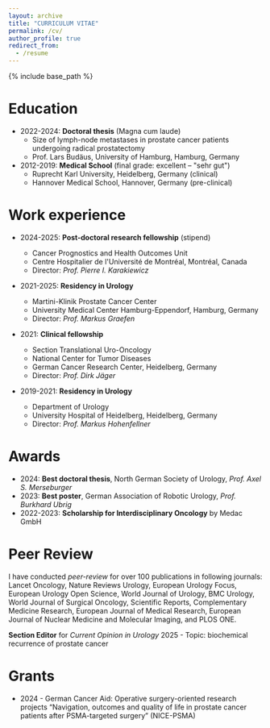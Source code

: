 ```yaml
---
layout: archive
title: "CURRICULUM VITAE"
permalink: /cv/
author_profile: true
redirect_from:
  - /resume
---
```


{% include base_path %}

Education
======
* 2022-2024: **Doctoral thesis** (Magna cum laude)
    * Size of lymph-node metastases in prostate cancer patients undergoing radical prostatectomy
    * Prof. Lars Budäus, University of Hamburg, Hamburg, Germany
* 2012-2019: **Medical School** (final grade: excellent – "sehr gut")
    * Ruprecht Karl University, Heidelberg, Germany (clinical)
    * Hannover Medical School, Hannover, Germany (pre-clinical)


Work experience
======
* 2024-2025: **Post-doctoral research fellowship** (stipend)
  * Cancer Prognostics and Health Outcomes Unit
  * Centre Hospitalier de l'Université de Montréal, Montréal, Canada
  * Director: *Prof. Pierre I. Karakiewicz*

* 2021-2025: **Residency in Urology** 
  * Martini-Klinik Prostate Cancer Center 
  * University Medical Center Hamburg-Eppendorf, Hamburg, Germany
  * Director: *Prof. Markus Graefen*

* 2021:	**Clinical fellowship**  
  * Section Translational Uro-Oncology
  * National Center for Tumor Diseases
  * German Cancer Research Center, Heidelberg, Germany
  * Director: *Prof. Dirk Jäger*

* 2019-2021: **Residency in Urology** 
  * Department of Urology
  * University Hospital of Heidelberg, Heidelberg, Germany
  * Director: *Prof. Markus Hohenfellner*

  
Awards
======
* 2024: **Best doctoral thesis**, North German Society of Urology, *Prof. Axel S. Merseburger*
* 2023:	**Best poster**, German Association of Robotic Urology, *Prof. Burkhard Ubrig*
* 2022-2023: **Scholarship for Interdisciplinary Oncology** by Medac GmbH


Peer Review
======
I have conducted *peer-review* for over 100 publications in following journals: Lancet Oncology, Nature Reviews Urology, European Urology Focus, European Urology Open Science, World Journal of Urology, BMC Urology, World Journal of Surgical Oncology, Scientific Reports, Complementary Medicine Research, European Journal of Medical Research, European Journal of Nuclear Medicine and Molecular Imaging, and PLOS ONE.

**Section Editor** for *Current Opinion in Urology* 2025 - Topic: biochemical recurrence of prostate cancer

Grants
======
* 2024 - German Cancer Aid:  Operative surgery-oriented research projects “Navigation, outcomes and quality of life in prostate cancer patients after PSMA-targeted surgery” (NICE-PSMA)
